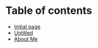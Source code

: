 # Table of contents

* [Initial page](README.md)
* [Untitled](untitled.md)
* [About Me](https://pratikd.in)

